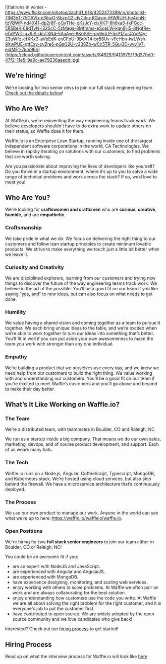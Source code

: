![flatirons in winter - https://www.flickr.com/photos/zachd1_618/4252473399/in/photolist-7tM3bT-7hCAVb-e3jhvG-8bzpG2-dvCihu-KGasm-jHW6UH-he4ohN-fzVBWP-nd4X41-dp2r8F-oQyTHe-qKsJcY-xisXK7-8h8xa5-fxPGcc-5R5BeK-68dTvN-i32ScC-5zMags-8Mfmma-eSceLW-kgn8H5-8NgfRe-eTdPWD-gv9iA-dmTSN4-5AaAye-8KoSSF-pp9mLP-5sP1Zu-4YxP4y-23uWfz-cfXKx3-aVbEdK-enCFpU-9BdV14-br88Uv-vFcHbn-iwLWsh-9XwPUE-qttExy-oyZre6-pGsQ2U-v238Zh-wCx5TR-5Guj3D-vyv1y7-eidME1-7km9Eh](https://cloud.githubusercontent.com/assets/84629/9413979/79d370d0-47f2-11e5-9a9c-ae79236aaedd.jpg)

## We're hiring!
We're looking for two senior devs to join our full stack engineering team. [Check out the details below](#open-positions)!

## Who Are We?

At Waffle.io, we're reinventing the way engineering teams track work. We believe developers shouldn't have to do extra work to update others on their status, so Waffle does it for them.

Waffle.io is an Enterprise Lean Startup, running inside one of the largest independent software corporations in the world, CA Technologies. We believe in rapidly iterating on solutions with our customers, to find problems that are worth solving.

Are you passionate about improving the lives of developers like yourself? Do you thrive in a startup environment, where it’s up to you to solve a wide range of technical problems and work across the stack? If so, we’d love to meet you!

## Who Are You?

We’re looking for **craftswomen and craftsmen** who are **curious**, **creative**, **humble**, and are **empathetic**.

### Craftsmanship

We take pride in what we do. We focus on delivering the right thing to our customers and follow lean startup principles to create minimum lovable products. We strive to make everything we touch just a little bit better when we leave it.

### Curiosity and Creativity

We are disciplined explorers, learning from our customers and trying new things to discover the future of the way engineering teams track work. We believe in the art of the possible. You’ll be a good fit on our team if you like saying [“yes, and”](https://en.wikipedia.org/wiki/%22Yes,_And%22_rule) to new ideas, but can also focus on what needs to get done.

### Humility

We value having a shared vision and coming together as a team to pursue it together. We each bring unique ideas to the table, and we’re excited when we’re able to work together to turn our ideas into something that’s better. You’ll fit in well if you can put aside your own awesomeness to make the team you work with stronger than any one individual.

### Empathy

We’re building a product that we ourselves use every day, and we know we need help from our customers to build the right thing. We value working with and understanding our customers. You’ll be a good fit on our team if you’re excited to meet Waffle’s customers and you’ll go above and beyond to make their day better.

## What’s It Like Working on Waffle.io?

### The Team

We’re a distributed team, with teammates in Boulder, CO and Raleigh, NC.

We run as a startup inside a big company. That means we do our own sales, marketing, devops, and of course product development, and support. Each of us wears many hats.

### The Tech

Waffle.io runs on a Node.js, Angular, CoffeeScript, Typescript, MongoDB, and Kubernetes stack. We’re hosted using cloud services, but also ship behind the firewall. We have a microservice architecture that’s continuously deployed.

### The Process

We use our own product to manage our work. Anyone in the world can see what we’re up to here: https://waffle.io/waffleio/waffle.io.

### Open Positions

We're hiring for two **full stack senior engineers** to join our team either in Boulder, CO or Raleigh, NC!

You could be an awesome fit if you:
- are an expert with NodeJS and JavaScript.
- are experienced with Angular and AngularJS.
- are experienced with MongoDB.
- have experience designing, monitoring, and scaling web services.
- enjoy working with others to solve problems. At Waffle we often pair on work and are always collaborating for the best solution.
- enjoy understanding how customers use the code you write. At Waffle we are all about solving the right problem for the right customer, and it is everyone's job to put the customer first.
- have contributed to open source. We are widely adopted by the open source community and we love candidates who give back!

Interested? Check out our [hiring process](HIRING_PROCESS.md) to get started!

## Hiring Process

Read up on what the interview process for Waffle.io will look like
[here](HIRING_PROCESS.md)
